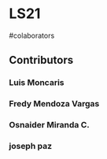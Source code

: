 # LS21

#colaborators

## Contributors
### Luis Moncaris
### Fredy Mendoza Vargas
### Osnaider Miranda C.
### joseph paz 

